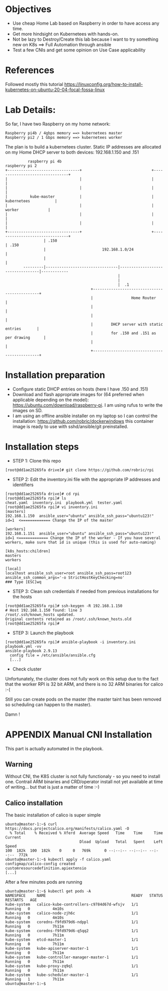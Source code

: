 
# Objectives

* Use cheap Home Lab based on Raspberry in order to have access any time.
* Get more hindsight on Kubernetees with hands-on.
* Not be lazy to Destroy/Create this lab because I want to try something new on K8s ==> Full Automation through ansible 
* Test a few CNIs and get some opinion on Use Case applicability

# References

Followed mostly this tutorial https://linuxconfig.org/how-to-install-kubernetes-on-ubuntu-20-04-focal-fossa-linux

# Lab Details:

So far, I have two Raspberry on my home network:

    Raspberry pi4b / 4gbps memory ==> kubernetees master
    Raspberry pi2 / 1 Gbps memory ==> kubernetees worker

The plan is to build a kubernetees cluster. Static IP addresses are allocated on my Home DHCP server to both devices: 192.168.1.150 and .151

``` 
          raspberry pi 4b                                                  raspberry pi 2          
+--------------------------------+                               +--------------------------------+
|                                |                               |                                |
|                                |                               |                                |
|          kube-master           |                               |          kubernetees           |
|                                |                               |             worker             |
|                                |                               |                                |
|                                |                               |                                |
+--------------------------------+                               +--------------------------------+
                 | .150                                                              | .150           
                 |                         192.168.1.0/24                            |                
                 |                                                                   |                
        ---------|--------------------------------|----------------------------------|------------    
                                                  |                                                   
                                                  |                                                   
                                                  |  .1                                               
                                      +----------------------------------------------+                           
                                      |                 Home Router                  |                           
                                      |                                              |                           
                                      |                                              |                           
                                      |        DHCP server with static entries       |                           
                                      |        for .150 and .151 as per drawing      |                           
                                      |                                              |                           
                                      +----------------------------------------------+                           

```
# Installation preparation

* Configure static DHCP entries on hosts (here I have .150 and .151)
* Download and flash appropriate images for (64 preferred when applicable depending on the model): https://ubuntu.com/download/raspberry-pi. I am using rufus to write the images on SD.
* I am using an offline ansible installer on my laptop so I can control the installation: https://github.com/robric/dockerwindows this container image is ready to use with sshd/ansible/git preinstalled.

# Installation steps

* STEP 1: Clone this repo
```
[root@dd1ae25265fa drive]# git clone https://github.com/robric/rpi
```
* STEP 2: Edit the inventory.ini file with the appropriate IP addresses and identifiers
```
[root@dd1ae25265fa drive]# cd rpi
[root@dd1ae25265fa rpi]# ls
cheat.yaml  inventory.ini  playbook.yml  tester.yaml
[root@dd1ae25265fa rpi]# vi inventory.ini 
[masters]
192.168.1.150  ansible_user="ubuntu" ansible_ssh_pass="ubuntu123!" id=1  <============= Change the IP of the master

[workers]
192.168.1.151  ansible_user="ubuntu" ansible_ssh_pass="ubuntu123!" id=1 <============= Change the IP of the worker - If you have several workers, make sure that id is unique (this is used for auto-naming)

[k8s_hosts:children]
masters
workers

[local]
localhost ansible_ssh_user=root ansible_ssh_pass=root123 ansible_ssh_common_args='-o StrictHostKeyChecking=no'
### Type [ESC]wq
```
* STEP 3: Clean ssh credentials if needed from previous installations for the hosts 
```
[root@dd1ae25265fa rpi]# ssh-keygen -R 192.168.1.150
# Host 192.168.1.150 found: line 3
/root/.ssh/known_hosts updated.
Original contents retained as /root/.ssh/known_hosts.old
[root@dd1ae25265fa rpi]#
```
* STEP 3: Launch the playbook
```
[root@dd1ae25265fa rpi]# ansible-playbook -i inventory.ini playbook.yml -vv
ansible-playbook 2.9.13
  config file = /etc/ansible/ansible.cfg
  [...]
```
* Check cluster

Unfortunately, the cluster does not fully work on this setup due to the fact that the worker RPI is 32 bit ARM, and there is no 32 ARM binaries for calico :-(

Still you can create pods on the master (the master taint has been removed so scheduling can happen to the master).

Damn ! 

# APPENDIX Manual CNI Installation

This part is actually automated in the playbook.


## Warning

Without CNI, the K8S cluster is not fully functionaly  - so you need to install one.
Contrail ARM binaries and CRD/operator install not yet available at time of writing... but that is just a matter of time :-) 

## Calico installation 

The basic installation of calico is super simple

```
ubuntu@master-1:~$ curl https://docs.projectcalico.org/manifests/calico.yaml -O
  % Total    % Received % Xferd  Average Speed   Time    Time     Time  Current
                                 Dload  Upload   Total   Spent    Left  Speed
100  182k  100  182k    0     0   769k      0 --:--:-- --:--:-- --:--:--  772k
ubuntu@master-1:~$ kubectl apply -f calico.yaml
configmap/calico-config created
customresourcedefinition.apiextensio
[...]
```

After a few minutes pods are running
```
ubuntu@master-1:~$ kubectl get pods -A
NAMESPACE     NAME                                      READY   STATUS    RESTARTS   AGE
kube-system   calico-kube-controllers-c9784d67d-wfsjv   1/1     Running   0          4m10s
kube-system   calico-node-zjh6c                         1/1     Running   0          4m10s
kube-system   coredns-f9fd979d6-ndppl                   1/1     Running   0          7h11m
kube-system   coredns-f9fd979d6-q5qq2                   1/1     Running   0          7h11m
kube-system   etcd-master-1                             1/1     Running   0          7h11m
kube-system   kube-apiserver-master-1                   1/1     Running   0          7h11m
kube-system   kube-controller-manager-master-1          1/1     Running   0          7h11m
kube-system   kube-proxy-zq9ql                          1/1     Running   0          7h11m
kube-system   kube-scheduler-master-1                   1/1     Running   1          7h11m
ubuntu@master-1:~$
```

